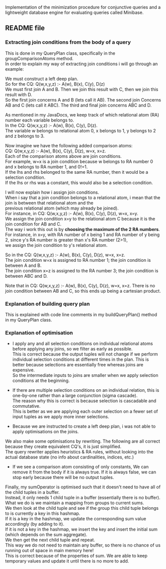 
Implementation of the minimization procedure for conjunctive queries and a lightweight database engine for evaluating queries called Minibase.

## README file

### Extracting join conditions from the body of a query 
This is done in my QueryPlan class, specifically in the groupComparisonAtoms method.  
In order to explain my way of extracting join conditions i will go through an example:  

We must construct a left deep plan.  
So for the CQ: Q(w,x,y,z) :- A(w), B(x), C(y), D(z)  
We must first join A and B. Then we join this result with C, then we join this result with D.  
So the first join concerns A and B (lets call it AB). The second join Concerns AB and C (lets call it ABC). The third and final join concerns ABC and D.  

As mentioned in my JavaDocs, we keep track of which relational atom (RA) number each variable belongs to.  
In the CQ: Q(w,x,y,z) :- A(w), B(x), C(y), D(z).  
The variable w belongs to relational atom 0, x belongs to 1, y belongs to 2 and z belongs to 3.  

Now imagine we have the following added comparison atoms:  
CQ: Q(w,x,y,z) :- A(w), B(x), C(y), D(z), w=x, x=z.  
Each of the comparison atoms above are join conditions.  
For example, w=x is a join condition because w belongs to RA number 0 and x belongs to RA number 1, and 0!=1.  
If the lhs and rhs belonged to the same RA number, then it would be a selection condition.  
If the lhs or rhs was a constant, this would also be a selection condition.  

I will now explain how i assign join conditions.  
When i say that a join condition belongs to a relational atom, i mean that the join is between that relational atom and the   
previous relational atom (which may already be joined).  
For instance, in CQ: Q(w,x,y,z) :- A(w), B(x), C(y), D(z), w=x, x=y.  
We assign the join condition x=y to the relational atom C because it is the join condition for AB and C.  
The way i work this out is by **choosing the maximum of the 2 RA numbers**.  
For instance, in x=y, with RA number of x being 1 and RA number of y being 2, since y's RA number is greater than x's RA number (2>1),  
we assign the join condition to y's relational atom.  

So in the CQ: Q(w,x,y,z) :- A(w), B(x), C(y), D(z), w=x, x=z.  
The join condition w=x is assigned to RA number 1; the join condition is between A and B.  
The join condition x=z is assigned to the RA number 3; the join condition is between ABC and D.  

Note that in CQ: Q(w,x,y,z) :- A(w), B(x), C(y), D(z), w=x, x=z. There is no join condition between AB and C, so this ends up being a cartesian product.  

### Explanation of building query plan  

This is explained with code line comments in my buildQueryPlan() method in my QueryPlan class.  

### Explanation of optimisation

* I apply any and all selection conditions on individual relational atoms before applying any joins, so we filter as early as possible.  
This is correct because the output tuples will not change if we perform individual selection conditions at different times in the plan.
This is better because selections are essentially free whereas joins are expensive.  
So the intermediate inputs to joins are smaller when we apply selection conditions at the beginning.  

* If there are multiple selection conditions on an individual relation, this is one-by-one rather than a large conjunction (sigma cascade).  
The reason why this is correct is because selection is cascadable and commutative.  
This is better as we are applying each outer selection on a fewer set of input tuples as we apply more inner selections.  

* Because we are instructed to create a left deep plan, i was not able to apply optimisations on the joins.  

We also make some optimisations by rewriting. The following are all correct because they create equivalent CQ's, it is just simplified.  
The query rewriter applies heuristics & RA rules, without looking into the actual database state (no info about cardinalities, indices, etc.)  

* If we see a comparison atom consisting of only constants, We can remove it from the body if it is always true. If it is always false, we can stop early because there will be no output tuples.  

Finally, my sumOperator is optimised such that it doesn't need to have all of the child tuples in a buffer.  
Instead, it only needs 1 child tuple in a buffer (essentially there is no buffer).  
What we do is we maintain a mapping from groups to current sums.  
We then look at the child tuple and see if the group this child tuple belongs to is currently a key in this hashmap.  
If it is a key in the hashmap, we update the corresponding sum value accordingly (by adding to it).  
If it is not a key in the hashmap, we insert the key and insert the initial sum (which depends on the sum aggregate).  
We then get the next child tuple and repeat.  
This way we do not need to maintain any buffer, so there is no chance of us running out of space in main memory here!  
This is correct because of the properties of sum. We are able to keep temporary values and update it until there is no more to add.  
